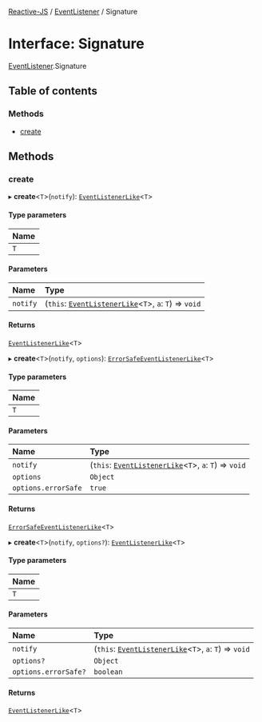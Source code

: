 [Reactive-JS](../README.md) / [EventListener](../modules/EventListener.md) / Signature

# Interface: Signature

[EventListener](../modules/EventListener.md).Signature

## Table of contents

### Methods

- [create](EventListener.Signature.md#create)

## Methods

### create

▸ **create**<`T`\>(`notify`): [`EventListenerLike`](types.EventListenerLike.md)<`T`\>

#### Type parameters

| Name |
| :------ |
| `T` |

#### Parameters

| Name | Type |
| :------ | :------ |
| `notify` | (`this`: [`EventListenerLike`](types.EventListenerLike.md)<`T`\>, `a`: `T`) => `void` |

#### Returns

[`EventListenerLike`](types.EventListenerLike.md)<`T`\>

▸ **create**<`T`\>(`notify`, `options`): [`ErrorSafeEventListenerLike`](types.ErrorSafeEventListenerLike.md)<`T`\>

#### Type parameters

| Name |
| :------ |
| `T` |

#### Parameters

| Name | Type |
| :------ | :------ |
| `notify` | (`this`: [`EventListenerLike`](types.EventListenerLike.md)<`T`\>, `a`: `T`) => `void` |
| `options` | `Object` |
| `options.errorSafe` | ``true`` |

#### Returns

[`ErrorSafeEventListenerLike`](types.ErrorSafeEventListenerLike.md)<`T`\>

▸ **create**<`T`\>(`notify`, `options?`): [`EventListenerLike`](types.EventListenerLike.md)<`T`\>

#### Type parameters

| Name |
| :------ |
| `T` |

#### Parameters

| Name | Type |
| :------ | :------ |
| `notify` | (`this`: [`EventListenerLike`](types.EventListenerLike.md)<`T`\>, `a`: `T`) => `void` |
| `options?` | `Object` |
| `options.errorSafe?` | `boolean` |

#### Returns

[`EventListenerLike`](types.EventListenerLike.md)<`T`\>
